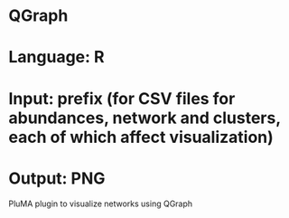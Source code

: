 # QGraph
# Language: R
# Input: prefix (for CSV files for abundances, network and clusters, each of which affect visualization)
# Output: PNG
PluMA plugin to visualize networks using QGraph
